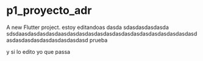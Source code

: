 # p1_proyecto_adr

A new Flutter project.
estoy editandoas dasda sdasdasdasdasda sdsdaasdasdasdasdaasdasdasdasdasdasdasdasdasdasdasdasdasdasdasdasdasdasdasdasdasdasdasdasd
prueba


y si lo edito yo que passa
